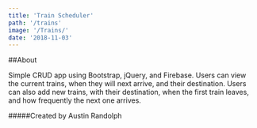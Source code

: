 ```yaml
---
title: 'Train Scheduler'
path: '/trains'
image: '/Trains/'
date: '2018-11-03'
---
```


##About

Simple CRUD app using Bootstrap, jQuery, and Firebase. Users can view the current trains, when they will next arrive, and their destination. Users can also add new trains, with their destination, when the first train leaves, and how frequently the next one arrives. 

#####Created by
Austin Randolph
